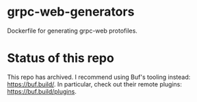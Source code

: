 # grpc-web-generators
Dockerfile for generating grpc-web protofiles.

# Status of this repo

This repo has archived. I recommend using Buf's tooling instead: https://buf.build/. In particular, check out their remote plugins: https://buf.build/plugins.
